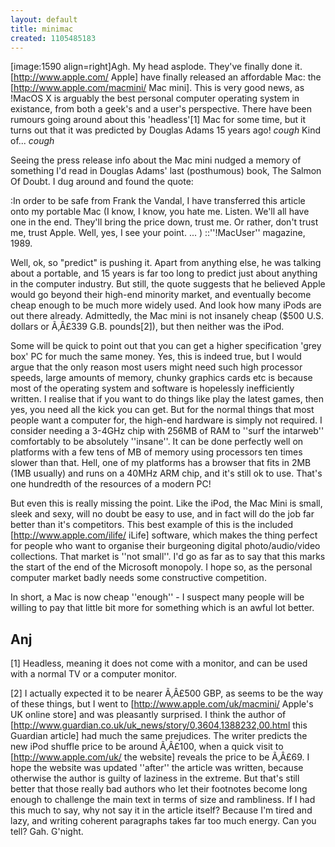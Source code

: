 ```yaml
---
layout: default
title: minimac
created: 1105485183
---
```

[image:1590 align=right]Agh.  My head asplode.  They've finally done it.  [http://www.apple.com/ Apple] have finally released an affordable Mac: the [http://www.apple.com/macmini/ Mac mini].  This is very good news, as !MacOS X is arguably the best personal computer operating system in existance, from both a geek's and a user's perspective.  There have been rumours going around about this 'headless'[1] Mac for some time, but it turns out that it was predicted by Douglas Adams 15 years ago!  *cough* Kind of... *cough*
<!--break-->
Seeing the press release info about the Mac mini nudged a memory of something I'd read in Douglas Adams' last (posthumous) book, The Salmon Of Doubt.  I dug around and found the quote:

:In order to be safe from Frank the Vandal, I have transferred this article onto my portable Mac (I know, I know, you hate me.  Listen.  We'll all have one in the end.  They'll bring the price down, trust me.  Or rather, don't trust me, trust Apple.  Well, yes, I see your point. ... )
::''!MacUser'' magazine, 1989.

Well, ok, so "predict" is pushing it. Apart from anything else, he was talking about a portable, and 15 years is far too long to predict just about anything in the computer industry.  But still, the quote suggests that he believed Apple would go beyond their high-end minority market, and eventually become cheap enough to be much more widely used.  And look how many iPods are out there already.  Admittedly, the Mac mini is not insanely cheap ($500 U.S. dollars or Ã‚Â£339 G.B. pounds[2]), but then neither was the iPod. 

Some will be quick to point out that you can get a higher specification 'grey box' PC for much the same money.  Yes, this is indeed true, but I would argue that the only reason most users might need such high processor speeds, large amounts of memory, chunky graphics cards etc is because most of the operating system and software is hopelessly inefficiently written.  I realise that if you want to do things like play the latest games, then yes, you need all the kick you can get.  But for the normal things that most people want a computer for, the high-end hardware is simply not required.  I consider needing a 3-4GHz chip with 256MB of RAM to ''surf the intarweb'' comfortably to be absolutely ''insane''.  It can be done perfectly well on platforms with a few tens of MB of memory using processors ten times slower than that.  Hell, one of my platforms has a browser that fits in 2MB (1MB usually) and runs on a 40MHz ARM chip, and it's still ok to use.  That's one hundredth of the resources of a modern PC!

But even this is really missing the point.  Like the iPod, the Mac Mini is small, sleek and sexy, will no doubt be easy to use, and in fact will do the job far better than it's competitors.  This best example of this is the included [http://www.apple.com/ilife/ iLife] software, which makes the thing perfect for people who want to organise their burgeoning digital photo/audio/video collections.  That market is ''not small''.  I'd go as far as to say that this marks the start of the end of the Microsoft monopoly.  I hope so, as the personal computer market badly needs some constructive competition.

In short, a Mac is now cheap ''enough'' - I suspect many people will be willing to pay that little bit more for something which is an awful lot better.  

Anj
----

[1] Headless, meaning it does not come with a monitor, and can be used with a normal TV or a computer monitor.

[2] I actually expected it to be nearer Ã‚Â£500 GBP, as seems to be the way of these things, but I went to  [http://www.apple.com/uk/macmini/ Apple's UK online store] and was pleasantly surprised.  I think the author of [http://www.guardian.co.uk/uk_news/story/0,3604,1388232,00.html this Guardian article] had much the same prejudices.  The writer predicts the new iPod shuffle price to be around Ã‚Â£100, when a quick visit to [http://www.apple.com/uk/ the website] reveals the price to be Ã‚Â£69.  I hope the website was updated ''after'' the article was written, because otherwise the author is guilty of laziness in the extreme.  But that's still better that those really bad authors who let their footnotes become long enough to challenge the main text in terms of size and rambliness.  If I had this much to say, why not say it in the article itself?  Because I'm tired and lazy, and writing coherent paragraphs takes far too much energy.  Can you tell?  Gah.  G'night.
